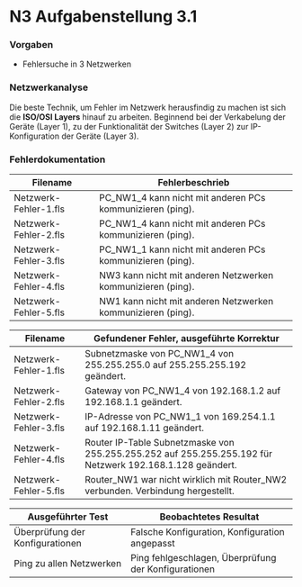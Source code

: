 # N3 Aufgabenstellung 3.1

### Vorgaben
- Fehlersuche in 3 Netzwerken

### Netzwerkanalyse
Die beste Technik, um Fehler im Netzwerk herausfindig zu machen ist sich die **ISO/OSI Layers** hinauf zu arbeiten. Beginnend bei der Verkabelung der Geräte (Layer 1), zu der Funktionalität der Switches (Layer 2) zur IP-Konfiguration der Geräte (Layer 3). 

### Fehlerdokumentation

| Filename              | Fehlerbeschrieb                                             |
| --------------------- | ----------------------------------------------------------- |
| Netzwerk-Fehler-1.fls | PC_NW1_4 kann nicht mit anderen PCs kommunizieren (ping).   |
| Netzwerk-Fehler-2.fls | PC_NW1_4 kann nicht mit anderen PCs kommunizieren (ping).   |
| Netzwerk-Fehler-3.fls | PC_NW1_1 kann nicht mit anderen PCs kommunizieren (ping).   |
| Netzwerk-Fehler-4.fls | NW3 kann nicht mit anderen Netzwerken kommunizieren (ping). |
| Netzwerk-Fehler-5.fls | NW1 kann nicht mit anderen Netzwerken kommunizieren (ping). |

| Filename              | Gefundener Fehler, ausgeführte Korrektur                                                                  |
| --------------------- | --------------------------------------------------------------------------------------------------------- |
| Netzwerk-Fehler-1.fls | Subnetzmaske von PC_NW1_4 von 255.255.255.0 auf 255.255.255.192 geändert.                                 |
| Netzwerk-Fehler-2.fls | Gateway von PC_NW1_4 von 192.168.1.2 auf 192.168.1.1 geändert.                                            |
| Netzwerk-Fehler-3.fls | IP-Adresse von PC_NW1_1 von 169.254.1.1 auf 192.168.1.11 geändert.                                        |
| Netzwerk-Fehler-4.fls | Router IP-Table Subnetzmaske von 255.255.255.252 auf 255.255.255.192 für Netzwerk 192.168.1.128 geändert. |
| Netzwerk-Fehler-5.fls | Router_NW1 war nicht wirklich mit Router_NW2 verbunden. Verbindung hergestellt.                           |

| Ausgeführter Test               | Beobachtetes Resultat                                |
| ------------------------------- | ---------------------------------------------------- |
| Überprüfung der Konfigurationen | Falsche Konfiguration, Konfiguration angepasst       |
| Ping zu allen Netzwerken        | Ping fehlgeschlagen, Überprüfung der Konfigurationen |
